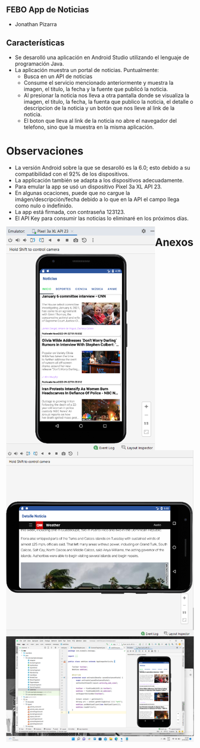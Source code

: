 ## FEBO App de Noticias

- Jonathan Pizarra

## Características
- Se desarolló una aplicación en Android Studio utilizando el lenguaje de programación Java.
- La aplicación muestra un portal de noticias. Puntualmente:
   - Busca en un API de noticias
   - Consume el servicio mencionado anteriormente y muestra la imagen, el titulo, la fecha y la fuente que publicó la noticia.
   - Al presionar la noticia nos lleva a otra pantalla donde se visualiza la imagen, el titulo, la fecha, la fuenta que publico la noticia, el detalle o descripcion de la noticia y un botón que nos lleve al link de la noticia.
   - El boton que lleva al link de la noticia no abre el navegador del telefono, sino que la muestra en la misma aplicación.
   
# Observaciones

- La versión Android sobre la que se desarolló es la 6.0; esto debido a su compatibilidad con el 92% de los dispositivos.
- La applicación también se adapta a los dispositivos adecuadamente.
- Para emular la app se usó un dispositivo Pixel 3a XL API 23.
- En algunas ocaciones, puede que no cargue la imágen/descripción/fecha debido a lo que en la API el campo llega como nulo o indefinido.
- La app está firmada, con contraseña 123123.
- El API Key para consumir las noticias lo eliminaré en los próximos días.

<img align="left" alt="Laravel" src="https://raw.githubusercontent.com/Jhonathan-Pizarra/NewsApp-Android/main/Imagenes/emulador.png" width="400" height="600" />
<img align="right" alt="NextJS" src="https://raw.githubusercontent.com/Jhonathan-Pizarra/NewsApp-Android/main/Imagenes/detalle.png" width="550" height="500" />


# Anexos
![](https://github.com/Jhonathan-Pizarra/NewsApp-Android/blob/main/Imagenes/codigo.png?raw=true)
